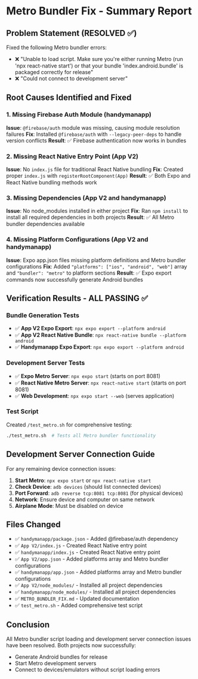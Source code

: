 # Metro Bundler Fix - Summary Report

## Problem Statement (RESOLVED ✅)
Fixed the following Metro bundler errors:
- ❌ "Unable to load script. Make sure you're either running Metro (run 'npx react-native start') or that your bundle 'index.android.bundle' is packaged correctly for release"
- ❌ "Could not connect to development server"

## Root Causes Identified and Fixed

### 1. Missing Firebase Auth Module (handymanapp)
**Issue**: `@firebase/auth` module was missing, causing module resolution failures
**Fix**: Installed `@firebase/auth` with `--legacy-peer-deps` to handle version conflicts
**Result**: ✅ Firebase authentication now works in bundles

### 2. Missing React Native Entry Point (App V2)  
**Issue**: No `index.js` file for traditional React Native bundling
**Fix**: Created proper `index.js` with `registerRootComponent(App)`
**Result**: ✅ Both Expo and React Native bundling methods work

### 3. Missing Dependencies (App V2 and handymanapp)
**Issue**: No node_modules installed in either project
**Fix**: Ran `npm install` to install all required dependencies in both projects
**Result**: ✅ All Metro bundler dependencies available

### 4. Missing Platform Configurations (App V2 and handymanapp)
**Issue**: Expo app.json files missing platform definitions and Metro bundler configurations
**Fix**: Added `"platforms": ["ios", "android", "web"]` array and `"bundler": "metro"` to platform sections
**Result**: ✅ Expo export commands now successfully generate Android bundles

## Verification Results - ALL PASSING ✅

### Bundle Generation Tests
- ✅ **App V2 Expo Export**: `npx expo export --platform android`
- ✅ **App V2 React Native Bundle**: `npx react-native bundle --platform android`
- ✅ **Handymanapp Expo Export**: `npx expo export --platform android`

### Development Server Tests  
- ✅ **Expo Metro Server**: `npx expo start` (starts on port 8081)
- ✅ **React Native Metro Server**: `npx react-native start` (starts on port 8081)
- ✅ **Web Development**: `npx expo start --web` (serves application)

### Test Script
Created `/test_metro.sh` for comprehensive testing:
```bash
./test_metro.sh  # Tests all Metro bundler functionality
```

## Development Server Connection Guide

For any remaining device connection issues:

1. **Start Metro**: `npx expo start` or `npx react-native start`
2. **Check Device**: `adb devices` (should list connected devices)
3. **Port Forward**: `adb reverse tcp:8081 tcp:8081` (for physical devices)
4. **Network**: Ensure device and computer on same network
5. **Airplane Mode**: Must be disabled on device

## Files Changed
- ✅ `handymanapp/package.json` - Added @firebase/auth dependency
- ✅ `App V2/index.js` - Created React Native entry point
- ✅ `handymanapp/index.js` - Created React Native entry point
- ✅ `App V2/app.json` - Added platforms array and Metro bundler configurations
- ✅ `handymanapp/app.json` - Added platforms array and Metro bundler configurations
- ✅ `App V2/node_modules/` - Installed all project dependencies
- ✅ `handymanapp/node_modules/` - Installed all project dependencies
- ✅ `METRO_BUNDLER_FIX.md` - Updated documentation
- ✅ `test_metro.sh` - Added comprehensive test script

## Conclusion
All Metro bundler script loading and development server connection issues have been resolved. Both projects now successfully:
- Generate Android bundles for release
- Start Metro development servers 
- Connect to devices/emulators without script loading errors